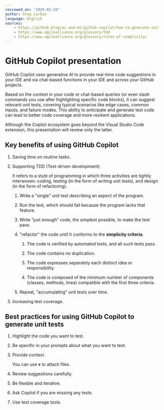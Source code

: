 ```yaml
---
reviewed_on: "2025-02-16"
author: Greg Larkin
language: English
sources:
    - https://github.blog/ai-and-ml/github-copilot/how-to-generate-unit-tests-with-github-copilot-tips-and-examples
    - https://www.agilealliance.org/glossary/tdd
    - https://www.agilealliance.org/glossary/rules-of-simplicity/
---
```


# GitHub Copilot presentation

GitHub Copilot uses generative AI to provide real-time code suggestions in your IDE and via chat-based functions in your IDE and across your GitHub projects.

Based on the context in your code or chat-based queries (or even slash commands you use after highlighting specific code blocks), it can suggest relevant unit tests, covering typical scenarios like edge cases, common inputs, and failure modes. This ability to anticipate and generate test code can lead to better code coverage and more resilient applications.

Although the Copilot ecosystem goes beyond the Visual Studio Code extension, this presentation will review only the latter.

## Key benefits of using GitHub Copilot

1. Saving time on routine tasks.

2. Supporting TDD (Test-driven development).

	It refers to a style of programming in which three activities are tightly interwoven: coding, testing (in the form of writing unit tests), and design (in the form of refactoring).

	1. Write a "single" unit test describing an aspect of the program.

	2. Run the test, which should fail because the program lacks that feature.

	3. Write “just enough” code, the simplest possible, to make the test pass.

	4. "refactor" the code until it conforms to the **simplicity criteria**.

		1. The code is verified by automated tests, and all such tests pass.

		2. The code contains no duplication.

		3. The code expresses separately each distinct idea or responsibility.

		4. The code is composed of the minimum number of components (classes, methods, lines) compatible with the first three criteria.

	5. Repeat, "accumulating" unit tests over time.

3. Increasing test coverage.

## Best practices for using GitHub Copilot to generate unit tests

1. Highlight the code you want to test.

2. Be specific in your prompts about what you want to test.

3. Provide context.

	You can use `#` to attach files.

4. Review suggestions carefully.

5. Be flexible and iterative.

6. Ask Copilot if you are missing any tests.

7. Use test coverage tools.